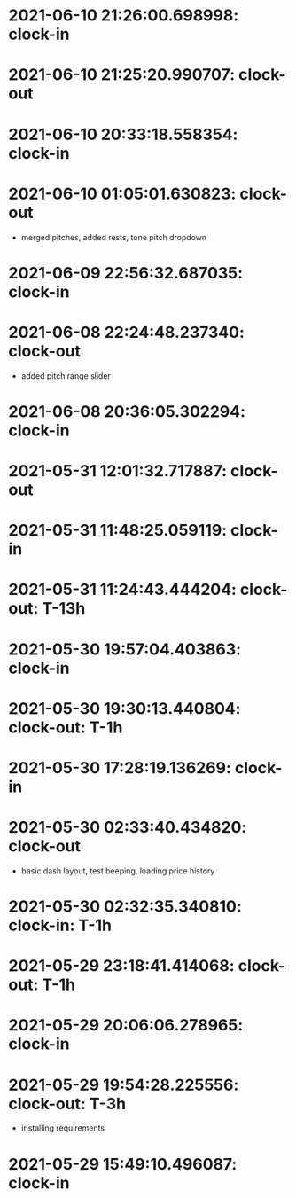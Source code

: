 
# 2021-06-10 21:26:00.698998: clock-in

# 2021-06-10 21:25:20.990707: clock-out


# 2021-06-10 20:33:18.558354: clock-in

# 2021-06-10 01:05:01.630823: clock-out

* merged pitches, added rests, tone pitch dropdown

# 2021-06-09 22:56:32.687035: clock-in

# 2021-06-08 22:24:48.237340: clock-out

* added pitch range slider

# 2021-06-08 20:36:05.302294: clock-in

# 2021-05-31 12:01:32.717887: clock-out


# 2021-05-31 11:48:25.059119: clock-in

# 2021-05-31 11:24:43.444204: clock-out: T-13h 


# 2021-05-30 19:57:04.403863: clock-in

# 2021-05-30 19:30:13.440804: clock-out: T-1h 


# 2021-05-30 17:28:19.136269: clock-in

# 2021-05-30 02:33:40.434820: clock-out

* basic dash layout, test beeping, loading price history

# 2021-05-30 02:32:35.340810: clock-in: T-1h 

# 2021-05-29 23:18:41.414068: clock-out: T-1h 


# 2021-05-29 20:06:06.278965: clock-in

# 2021-05-29 19:54:28.225556: clock-out: T-3h 

* installing requirements


# 2021-05-29 15:49:10.496087: clock-in

